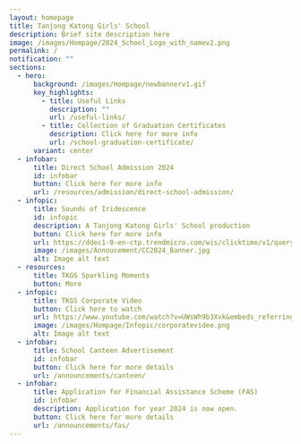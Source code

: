 ```yaml
---
layout: homepage
title: Tanjong Katong Girls' School
description: Brief site description here
image: /images/Hompage/2024_School_Logo_with_namev2.png
permalink: /
notification: ""
sections:
  - hero:
      background: /images/Hompage/newbannerv1.gif
      key_highlights:
        - title: Useful Links
          description: ""
          url: /useful-links/
        - title: Collection of Graduation Certificates
          description: Click here for more info
          url: /school-graduation-certificate/
      variant: center
  - infobar:
      title: Direct School Admission 2024
      id: infobar
      button: Click here for more info
      url: /resources/admission/direct-school-admission/
  - infopic:
      title: Sounds of Iridescence
      id: infopic
      description: A Tanjong Katong Girls' School production
      button: Click here for more info
      url: https://ddec1-0-en-ctp.trendmicro.com/wis/clicktime/v1/query?url=https%3a%2f%2fticketmaster.sg%2factivity%2fdetail%2f24sg%5firidescence&umid=b5fdf1e9-7dad-4dc8-b52d-1cf927dbf9ea&auth=091de001b41a3933babc99b790debe484146d587-382128ea61ab22cc7a92a0e35d9b8db7fd9f8892
      image: /images/Annoucement/CC2024_Banner.jpg
      alt: Image alt text
  - resources:
      title: TKGS Sparkling Moments
      button: More
  - infopic:
      title: TKGS Corporate Video
      button: Click here to watch
      url: https://www.youtube.com/watch?v=UWsWh9b3Xvk&embeds_referring_euri=https%3A%2F%2Fwww.youtube.com%2Fwatch%3Fv%3DUWsWh9b3Xvk%26t%3D14s&feature=emb_imp_woyt
      image: /images/Hompage/Infopic/corporatevideo.png
      alt: Image alt text
  - infobar:
      title: School Canteen Advertisement
      id: infobar
      button: Click here for more details
      url: /announcements/canteen/
  - infobar:
      title: Application for Financial Assistance Scheme (FAS)
      id: infobar
      description: Application for year 2024 is now open.
      button: Click here for more details
      url: /announcements/fas/
---
```

